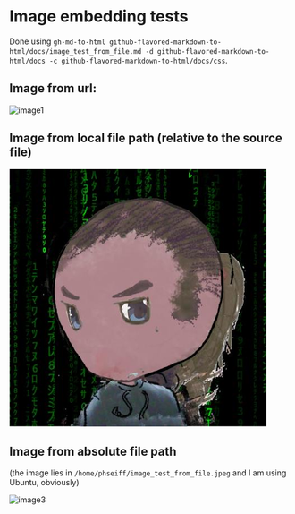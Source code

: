 # Image embedding tests

Done using
`gh-md-to-html github-flavored-markdown-to-html/docs/image_test_from_file.md -d github-flavored-markdown-to-html/docs -c github-flavored-markdown-to-html/docs/css`.

## Image from url:

![image1](https://avatars2.githubusercontent.com/u/31518703?s=460&u=b4331e6be145f39b7e48dc39e9b16d7e581e98b3&v=4)

## Image from local file path (relative to the source file)

![image2](image_test_from_file.jpeg)

## Image from absolute file path

(the image lies in `/home/phseiff/image_test_from_file.jpeg` and I am using
Ubuntu, obviously)

![image3](/home/philipp/image_test_from_file.jpeg)
